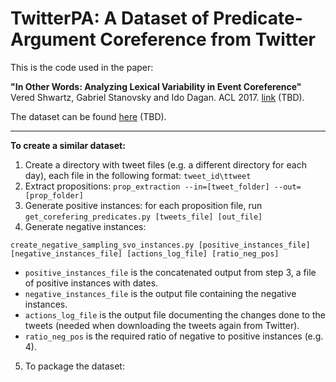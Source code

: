# TwitterPA: A Dataset of Predicate-Argument Coreference from Twitter

This is the code used in the paper:

<b>"In Other Words: Analyzing Lexical Variability in Event Coreference"</b><br/>
Vered Shwartz, Gabriel Stanovsky and Ido Dagan. ACL 2017. [link](???) (TBD).

The dataset can be found [here](http://u.cs.biu.ac.il/~nlp/resources/downloads/twitter-pa/) (TBD).

***

<b>To create a similar dataset:</b>

1. Create a directory with tweet files (e.g. a different directory for each day), each file in the following format: `tweet_id\ttweet`
2. Extract propositions: `prop_extraction --in=[tweet_folder] --out=[prop_folder]`
3. Generate positive instances: for each proposition file, run `get_corefering_predicates.py [tweets_file] [out_file]`
4. Generate negative instances: 

`create_negative_sampling_svo_instances.py [positive_instances_file] [negative_instances_file] [actions_log_file] [ratio_neg_pos]`

* `positive_instances_file` is the concatenated output from step 3, a file of positive instances with dates.
* `negative_instances_file` is the output file containing the negative instances.
* `actions_log_file` is the output file documenting the changes done to the tweets (needed when downloading the tweets again from Twitter).
* `ratio_neg_pos` is the required ratio of negative to positive instances (e.g. 4).

5. To package the dataset:

